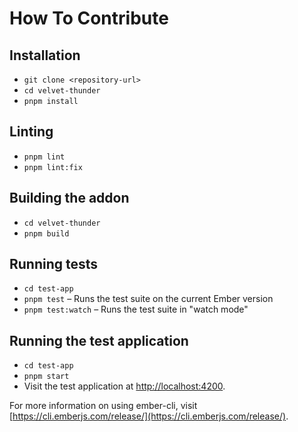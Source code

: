 # How To Contribute

## Installation

- `git clone <repository-url>`
- `cd velvet-thunder`
- `pnpm install`

## Linting

- `pnpm lint`
- `pnpm lint:fix`

## Building the addon

- `cd velvet-thunder`
- `pnpm build`

## Running tests

- `cd test-app`
- `pnpm test` – Runs the test suite on the current Ember version
- `pnpm test:watch` – Runs the test suite in "watch mode"

## Running the test application

- `cd test-app`
- `pnpm start`
- Visit the test application at [http://localhost:4200](http://localhost:4200).

For more information on using ember-cli, visit [https://cli.emberjs.com/release/](https://cli.emberjs.com/release/).
